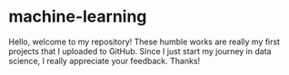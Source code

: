# machine-learning
Hello, welcome to my repository! These humble works are really my first projects that I uploaded to GitHub. Since I just start my journey in data science, I really appreciate your feedback. Thanks!
